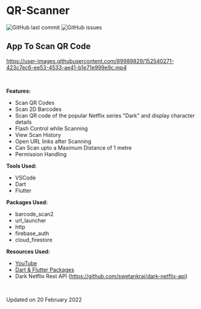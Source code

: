 # QR-Scanner

![GitHub last commit](https://img.shields.io/github/last-commit/cynthiakonar/food-info-app/qr-scan-v1?style=plastic) ![GitHub issues](https://img.shields.io/github/issues/cynthiakonar/food-info-app/qr-scan-v1?style=plastic) 

## App To Scan QR Code 

https://user-images.githubusercontent.com/89989829/152540271-423c7ec6-ee53-4533-ae41-b1e71e999e9c.mp4

<br>

**Features:** 
- Scan QR Codes
- Scan 2D Barcodes
- Scan QR code of the popular Netflix series "Dark" and display character details
- Flash Control while Scanning
- View Scan History
- Open URL links after Scanning
- Can Scan upto a Maximum Distance of 1 metre
- Permission Handling

**Tools Used:** 
- VSCode 
- Dart
- Flutter 

**Packages Used:** 
- barcode_scan2
- url_launcher
- http
- firebase_auth
- cloud_firestore

**Resources Used:** 
- [YouTube](https://youtube.com)
- [Dart & Flutter Packages](https://pub.dev/)
- Dark Netflix Rest API (https://github.com/swetankraj/dark-netflix-api)

<br>

Updated on 20 February 2022
